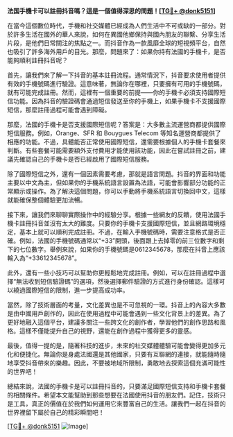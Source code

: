 **法国手機卡可以註冊抖音嗎？這是一個值得深思的問題！[[TG💪+ @donk5151](https://t.me/s/donk5151)]**

在當今這個數位時代，手機和社交媒體已經成為人們生活中不可或缺的一部分。對於許多生活在國外的華人來說，如何在異國他鄉保持與國內朋友的聯繫、分享生活片段，是他們日常關注的焦點之一。而抖音作為一款風靡全球的短視頻平台，自然也吸引了許多海外用戶的目光。那麼，問題來了：如果你持有法國的手機卡，是否能夠順利註冊抖音呢？

首先，讓我們來了解一下抖音的基本註冊流程。通常情況下，抖音要求使用者提供有效的手機號碼進行驗證。這意味著，無論你在哪裡，只要擁有可用的手機號碼，就有可能完成註冊。然而，這裡有一個重要的前提——你的手機卡必須支持國際短信功能。因為抖音的驗證碼會通過短信發送至你的手機上，如果手機卡不支援國際短信，那麼註冊過程可能會遇到障礙。

那麼，法國的手機卡是否支援國際短信呢？答案是：大多數主流運營商都提供國際短信服務。例如，Orange、SFR 和 Bouygues Telecom 等知名運營商都提供了相應的功能。不過，具體能否正常使用國際短信，還需要根據個人的手機卡套餐來判斷。有些套餐可能需要額外支付費用才能使用該功能，因此在嘗試註冊之前，建議先確認自己的手機卡是否已經啟用了國際短信服務。

除了國際短信之外，還有一個因素需要考慮，那就是語言問題。抖音的界面和功能主要以中文為主，但如果你的手機系統語言設置為法語，可能會影響部分功能的正常顯示或操作。為了解決這個問題，你可以手動將手機系統語言切換回中文，這樣就能確保整個體驗更加流暢。

接下來，讓我們來聊聊實際操作中的經驗分享。根據一些網友的反饋，使用法國手機卡註冊抖音並沒有太大的難度。只要你的手機卡支援國際短信，並且網路環境穩定，基本上就可以順利完成註冊。不過，在輸入手機號碼時，需要注意格式是否正確。例如，法國的手機號碼通常以“+33”開頭，後面跟上去掉零的前三位數字和剩下的七位數字。舉例來說，如果你的手機號碼是0612345678，那麼在抖音上應該輸入為“+33612345678”。

此外，還有一些小技巧可以幫助你更輕鬆地完成註冊。例如，可以在註冊過程中選擇“無法收到短信驗證碼”的選項，然後選擇郵件驗證的方式進行身份確認。這樣可以繞過國際短信的限制，進一步提高成功率。

當然，除了技術層面的考量，文化差異也是不可忽視的一環。抖音上的內容大多數是由中國用戶創作的，因此在使用過程中可能會遇到一些文化背景上的差異。為了更好地融入這個平台，建議多關注一些跨文化的創作者，學習他們的創作思路和風格。這樣不僅能提升自己的視野，還能在創作過程中獲得更多的靈感。

最後，值得一提的是，隨著科技的進步，未來的社交媒體體驗可能會變得更加多元化和便捷化。無論你是身處法國還是其他國家，只要有互聯網的連接，就能隨時隨地享受抖音帶來的樂趣。因此，不要被地域所限制，勇敢地去探索這個充滿可能性的世界吧！

總結來說，法國的手機卡是可以註冊抖音的，只要滿足國際短信支持和手機卡套餐的相關條件。希望本文能幫助到那些想要在法國使用抖音的朋友們。記住，技術只是工具，真正的價值在於我們如何運用它來豐富自己的生活。讓我們一起在抖音的世界裡留下屬於自己的精彩瞬間吧！

[[TG💪+ @donk5151](https://t.me/s/donk5151) ![Image](https://i.postimg.cc/rwNCRYN7/Snipaste-2025-04-30-17-27-05.png)]